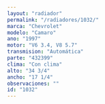 ```yaml
---
layout: "radiador"
permalink: "/radiadores/1032/"
marca: "Chevrolet"
modelo: "Camaro"
ano: "1997"
motor: "V6 3.4, V8 5.7"
transmision: "Automática"
parte: "432399"
clima: "Con clima"
alto: "34 3/4"
ancho: "17 1/4"
observaciones: ""
id: "1032"
---
```


